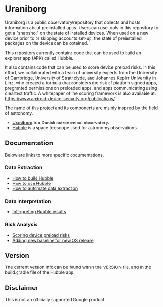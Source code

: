 # Uraniborg

Uraniborg is a public observatory/repository that collects and hosts information
about preinstalled apps. Users can use tools in this repository to get a
"snapshot" on the state of installed devices. When used on a new device prior to
or skipping accounts set-up, the state of preinstalled packages on the device
can be obtained.

This repository currently contains code that can be used to build an explorer
app (APK) called Hubble.

It also contains code that can be used to score device preload risks. In this
effort, we collaborated with a team of university experts from the University of
Cambridge, University of Strathclyde, and Johannes Kepler University in Linz,
who created a formula that considers the risk of platform signed apps,
pregranted permissions on preloaded apps, and apps communicating using cleartext
traffic. A whitepaper of the scoring framework is also available at:
https://www.android-device-security.org/publications/

The name of this project and its components are mainly inspired by the field of
astronomy.

- [Uraniborg](https://en.wikipedia.org/wiki/Uraniborg) is a Danish
astronomical observatory.
- [Hubble](https://en.wikipedia.org/wiki/Hubble_Space_Telescope) is a space telescope used for astronomy observations.

## Documentation

Below are links to more specific documentations.

### Data Extraction
- [How to build Hubble](docs/hubble_setup.md)
- [How to use Hubble](docs/deploying_hubble.md)
- [How to automate data extraction](docs/automate_observation.md)

### Data Interpretation
- [Interpreting Hubble results](docs/hubble_results.md)

### Risk Analysis
- [Scoring device preload risks](docs/device_scoring.md)
- [Adding new baseline for new OS release](docs/adding_new_baseline.md)

## Version
The current version info can be found within the VERSION file, and in the
build.gradle file of the Hubble app.

## Disclaimer
This is not an officially supported Google product.
